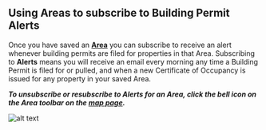 
## Using Areas to subscribe to Building Permit Alerts
Once you have saved an [**Area**](https://www.citiesense.com/docs/pages/02-Areas.md) you can subscribe to receive an alert whenever building permits are filed for properties in that Area. Subscribing to **Alerts** means you will receive an email every morning any time a Building Permit is filed for or pulled, and when a new Certificate of Occupancy is issued for any property in your saved Area. 
 
*__To unsubscribe or resubscribe to Alerts for an Area, click the bell icon on the Area toolbar on the [map page](https://www.citiesense.com/cities/new-york-city).__*
 
 


![alt text](https://s1.gifyu.com/images/ezgif.com-video-to-gif-9.gif "Unsubscribe and subscribe to Alerts for a saved Area")





